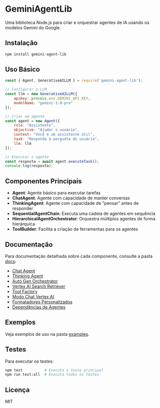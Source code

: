 # GeminiAgentLib

Uma biblioteca Node.js para criar e orquestrar agentes de IA usando os modelos Gemini do Google.

## Instalação

```bash
npm install gemini-agent-lib
```

## Uso Básico

```javascript
const { Agent, GenerativeAILLM } = require('gemini-agent-lib');

// Configurar o LLM
const llm = new GenerativeAILLM({
    apiKey: process.env.GEMINI_API_KEY,
    modelName: "gemini-1.0-pro"
});

// Criar um agente
const agent = new Agent({
    role: "Assistente",
    objective: "Ajudar o usuário",
    context: "Você é um assistente útil",
    task: "Responda à pergunta do usuário",
    llm: llm
});

// Executar o agente
const resposta = await agent.executeTask();
console.log(resposta);
```

## Componentes Principais

- **Agent**: Agente básico para executar tarefas
- **ChatAgent**: Agente com capacidade de manter conversas
- **ThinkingAgent**: Agente com capacidade de "pensar" antes de responder
- **SequentialAgentChain**: Executa uma cadeia de agentes em sequência
- **HierarchicalAgentOrchestrator**: Orquestra múltiplos agentes de forma hierárquica
- **ToolBuilder**: Facilita a criação de ferramentas para os agentes

## Documentação

Para documentação detalhada sobre cada componente, consulte a pasta [docs](./docs):

- [Chat Agent](./docs/chat-agent.md)
- [Thinking Agent](./docs/thinking-agent.md)
- [Auto Gen Orchestrator](./docs/auto-gen-orchestrator.md)
- [Vertex AI Search Retriever](./docs/vertex-ai-search-retriever.md)
- [Tool Factory](./docs/tool-factory.md)
- [Modo Chat Vertex AI](./docs/modo-chat-vertex-ai.md)
- [Formatadores Personalizados](./docs/formatadores-personalizados.md)
- [Dependências de Agentes](./docs/dependencias-agentes.md)

## Exemplos

Veja exemplos de uso na pasta [examples](./examples).

## Testes

Para executar os testes:

```bash
npm test          # Executa o teste principal
npm run test:all  # Executa todos os testes
```

## Licença

MIT
